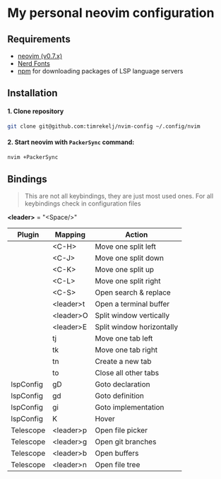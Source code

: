 # My personal neovim configuration

## Requirements
 - [neovim (v0.7.x)](https://github.com/neovim/neovim/releases/tag/v0.7.2)
 - [Nerd Fonts](https://www.nerdfonts.com/font-downloads)
 - [npm](https://github.com/npm/cli) for downloading packages of LSP language servers

## Installation

#### 1. Clone repository

```sh
git clone git@github.com:timrekelj/nvim-config ~/.config/nvim
```

#### 2. Start neovim with `PackerSync` command:

```sh
nvim +PackerSync
```

## Bindings

> This are not all keybindings, they are just most used ones. For all keybindings check in configuration files

**\<leader\>** = "\<Space/\>"

| Plugin    | Mapping      | Action                         |
| --------- | ------------ | ------------------------------ |
|           | \<C-H\>      | Move one split left            |
|           | \<C-J\>      | Move one split down            |
|           | \<C-K\>      | Move one split up              |
|           | \<C-L\>      | Move one split right           |
|           | \<C-S\>      | Open search & replace          |
|           | \<leader\>t  | Open a terminal buffer         |
|           | \<leader\>O  | Split window vertically        |
|           | \<leader\>E  | Split window horizontally      |
|           | tj           | Move one tab left              |
|           | tk           | Move one tab right             |
|           | tn           | Create a new tab               |
|           | to           | Close all other tabs           |
| lspConfig | gD           | Goto declaration               |
| lspConfig | gd           | Goto definition                |
| lspConfig | gi           | Goto implementation            |
| lspConfig | K            | Hover                          |
| Telescope | \<leader\>p  | Open file picker               |
| Telescope | \<leader\>g  | Open git branches              |
| Telescope | \<leader\>b  | Open buffers                   |
| Telescope | \<leader\>n  | Open file tree                 |

